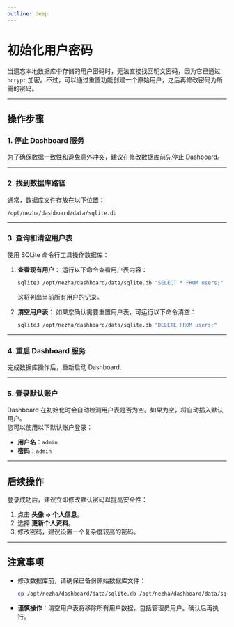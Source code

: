 ```yaml
---
outline: deep
---
```


# 初始化用户密码

当遗忘本地数据库中存储的用户密码时，无法直接找回明文密码，因为它已通过 `bcrypt` 加密。不过，可以通过重置功能创建一个原始用户，之后再修改密码为所需的密码。

---

## 操作步骤

### 1. 停止 Dashboard 服务

为了确保数据一致性和避免意外冲突，建议在修改数据库前先停止 Dashboard。

---

### 2. 找到数据库路径

通常，数据库文件存放在以下位置：  
```plaintext
/opt/nezha/dashboard/data/sqlite.db
```

---

### 3. 查询和清空用户表

使用 SQLite 命令行工具操作数据库：

1. **查看现有用户**：
   运行以下命令查看用户表内容：
   ```bash
   sqlite3 /opt/nezha/dashboard/data/sqlite.db "SELECT * FROM users;"
   ```
   这将列出当前所有用户的记录。

2. **清空用户表**：
   如果您确认需要重置用户表，可运行以下命令清空：
   ```bash
   sqlite3 /opt/nezha/dashboard/data/sqlite.db "DELETE FROM users;"
   ```

---

### 4. 重启 Dashboard 服务

完成数据库操作后，重新启动 Dashboard.

---

### 5. 登录默认账户

Dashboard 在初始化时会自动检测用户表是否为空。如果为空，将自动插入默认用户。  
您可以使用以下默认账户登录：
- **用户名**：`admin`
- **密码**：`admin`

---

## 后续操作

登录成功后，建议立即修改默认密码以提高安全性：
1. 点击 **头像 → 个人信息**。
2. 选择 **更新个人资料**。
3. 修改密码，建议设置一个复杂度较高的密码。

---

## 注意事项

- 修改数据库前，请确保已备份原始数据库文件：
  ```bash
  cp /opt/nezha/dashboard/data/sqlite.db /opt/nezha/dashboard/data/sqlite.db.bak
  ```
- **谨慎操作**：清空用户表将移除所有用户数据，包括管理员用户。确认后再执行。

